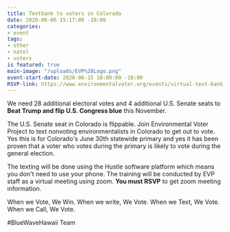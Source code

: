 ```yaml
---
title: Textbank to voters in Colorado
date: 2020-06-06 15:17:00 -10:00
categories:
- event
tags:
- other
- natel
- voters
is featured: true
main-image: "/uploads/EVP%20Logo.png"
event-start-date: 2020-06-15 10:00:00 -10:00
RSVP-link: https://www.environmentalvoter.org/events/virtual-text-bank
---
```


We need 28 additional electoral votes and 4 additional U.S. Senate seats to **Beat Trump and flip U.S. Congress blue** this November. 

The U.S. Senate seat in Colorado is flippable.  Join Environmental Voter Project to text nonvoting environmentalists in Colorado to get out to vote. Yes this is for Colorado's June 30th statewide primary and yes it has been proven that a voter who votes during the primary is likely to vote during the general election.  

The texting will be done using the Hustle software platform which means you don't need to use your phone.  The training will be conducted by EVP staff as a virtual meeting using zoom. **You must RSVP** to get zoom meeting information.

When we Vote, We Win. When we write, We Vote. When we Text, We Vote. When we Call, We Vote.

#BlueWaveHawaii Team